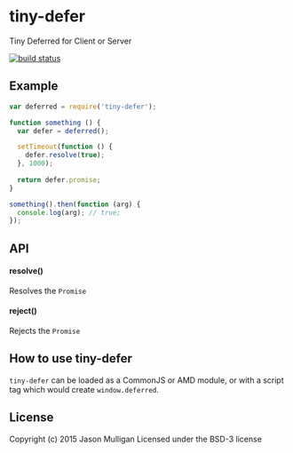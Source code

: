 # tiny-defer
Tiny Deferred for Client or Server

[![build status](https://secure.travis-ci.org/avoidwork/tiny-defer.svg)](http://travis-ci.org/avoidwork/tiny-defer)

## Example
```javascript
var deferred = require('tiny-defer');

function something () {
  var defer = deferred();

  setTimeout(function () {
    defer.resolve(true);
  }, 1000);
  
  return defer.promise;
}

something().then(function (arg) {
  console.log(arg); // true;
});
```

## API
#### resolve()
Resolves the `Promise`

#### reject()
Rejects the `Promise`

## How to use tiny-defer
`tiny-defer` can be loaded as a CommonJS or AMD module, or with a script tag which would create `window.deferred`.

## License
Copyright (c) 2015 Jason Mulligan
Licensed under the BSD-3 license
